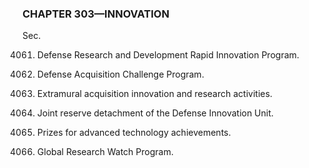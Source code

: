 ### **CHAPTER 303—INNOVATION** ###

Sec.

4061. Defense Research and Development Rapid Innovation Program.

4062. Defense Acquisition Challenge Program.

4063. Extramural acquisition innovation and research activities.

4064. Joint reserve detachment of the Defense Innovation Unit.

4065. Prizes for advanced technology achievements.

4066. Global Research Watch Program.